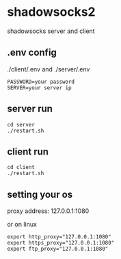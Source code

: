 # shadowsocks2
shadowsocks server and client

## .env config

./client/.env and ./server/.env

```
PASSWORD=your password
SERVER=your server ip
```

## server run

```
cd server
./restart.sh
```

## client run

```
cd client
./restart.sh
```

## setting your os

proxy address: 127.0.0.1:1080

or on linux

```
export http_proxy="127.0.0.1:1080"
export https_proxy="127.0.0.1:1080"
export ftp_proxy="127.0.0.1:1080"
```

